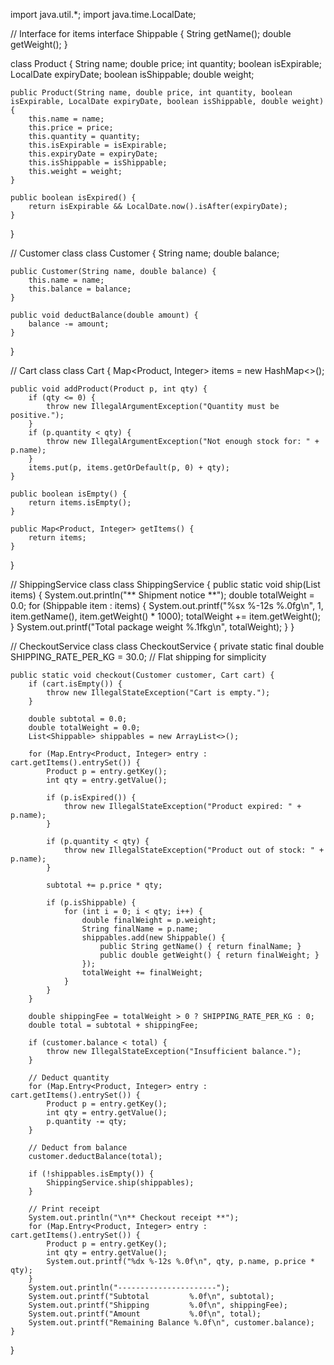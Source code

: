 import java.util.*;
import java.time.LocalDate;

// Interface for items
interface Shippable {
    String getName();
    double getWeight();
}

class Product {
    String name;
    double price;
    int quantity;
    boolean isExpirable;
    LocalDate expiryDate;
    boolean isShippable;
    double weight;

    public Product(String name, double price, int quantity, boolean isExpirable, LocalDate expiryDate, boolean isShippable, double weight) {
        this.name = name;
        this.price = price;
        this.quantity = quantity;
        this.isExpirable = isExpirable;
        this.expiryDate = expiryDate;
        this.isShippable = isShippable;
        this.weight = weight;
    }

    public boolean isExpired() {
        return isExpirable && LocalDate.now().isAfter(expiryDate);
    }
}

// Customer class
class Customer {
    String name;
    double balance;

    public Customer(String name, double balance) {
        this.name = name;
        this.balance = balance;
    }

    public void deductBalance(double amount) {
        balance -= amount;
    }
}

// Cart class
class Cart {
    Map<Product, Integer> items = new HashMap<>();

    public void addProduct(Product p, int qty) {
        if (qty <= 0) {
            throw new IllegalArgumentException("Quantity must be positive.");
        }
        if (p.quantity < qty) {
            throw new IllegalArgumentException("Not enough stock for: " + p.name);
        }
        items.put(p, items.getOrDefault(p, 0) + qty);
    }

    public boolean isEmpty() {
        return items.isEmpty();
    }

    public Map<Product, Integer> getItems() {
        return items;
    }
}

// ShippingService class
class ShippingService {
    public static void ship(List<Shippable> items) {
        System.out.println("** Shipment notice **");
        double totalWeight = 0.0;
        for (Shippable item : items) {
            System.out.printf("%sx %-12s %.0fg\n", 1, item.getName(), item.getWeight() * 1000);
            totalWeight += item.getWeight();
        }
        System.out.printf("Total package weight %.1fkg\n", totalWeight);
    }
}

// CheckoutService class
class CheckoutService {
    private static final double SHIPPING_RATE_PER_KG = 30.0; // Flat shipping for simplicity

    public static void checkout(Customer customer, Cart cart) {
        if (cart.isEmpty()) {
            throw new IllegalStateException("Cart is empty.");
        }

        double subtotal = 0.0;
        double totalWeight = 0.0;
        List<Shippable> shippables = new ArrayList<>();

        for (Map.Entry<Product, Integer> entry : cart.getItems().entrySet()) {
            Product p = entry.getKey();
            int qty = entry.getValue();

            if (p.isExpired()) {
                throw new IllegalStateException("Product expired: " + p.name);
            }

            if (p.quantity < qty) {
                throw new IllegalStateException("Product out of stock: " + p.name);
            }

            subtotal += p.price * qty;

            if (p.isShippable) {
                for (int i = 0; i < qty; i++) {
                    double finalWeight = p.weight;
                    String finalName = p.name;
                    shippables.add(new Shippable() {
                        public String getName() { return finalName; }
                        public double getWeight() { return finalWeight; }
                    });
                    totalWeight += finalWeight;
                }
            }
        }

        double shippingFee = totalWeight > 0 ? SHIPPING_RATE_PER_KG : 0;
        double total = subtotal + shippingFee;

        if (customer.balance < total) {
            throw new IllegalStateException("Insufficient balance.");
        }

        // Deduct quantity
        for (Map.Entry<Product, Integer> entry : cart.getItems().entrySet()) {
            Product p = entry.getKey();
            int qty = entry.getValue();
            p.quantity -= qty;
        }

        // Deduct from balance
        customer.deductBalance(total);

        if (!shippables.isEmpty()) {
            ShippingService.ship(shippables);
        }

        // Print receipt
        System.out.println("\n** Checkout receipt **");
        for (Map.Entry<Product, Integer> entry : cart.getItems().entrySet()) {
            Product p = entry.getKey();
            int qty = entry.getValue();
            System.out.printf("%dx %-12s %.0f\n", qty, p.name, p.price * qty);
        }
        System.out.println("----------------------");
        System.out.printf("Subtotal         %.0f\n", subtotal);
        System.out.printf("Shipping         %.0f\n", shippingFee);
        System.out.printf("Amount           %.0f\n", total);
        System.out.printf("Remaining Balance %.0f\n", customer.balance);
    }
}
